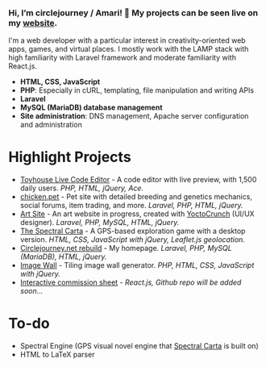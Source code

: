 ### Hi, I’m circlejourney / Amari! 🐳 My projects can be seen live on my [website](https://rebuild.circlejourney.net/interactive/).

I'm a web developer with a particular interest in creativity-oriented web apps, games, and virtual places. I mostly work with the LAMP stack with high familiarity with Laravel framework and moderate familiarity with React.js.
- **HTML, CSS, JavaScript**
- **PHP**: Especially in cURL, templating, file manipulation and writing APIs
- **Laravel**
- **MySQL (MariaDB) database management**
- **Site administration**: DNS management, Apache server configuration and administration

# Highlight Projects
- [Toyhouse Live Code Editor](https://github.com/circlejourney/theditor) - A code editor with live preview, with 1,500 daily users. *PHP, HTML, jQuery, Ace.*
- [chicken.pet](https://chicken.pet) - Pet site with detailed breeding and genetics mechanics, social forums, item trading, and more. *Laravel, PHP, HTML, jQuery.*
- [Art Site](https://github.com/circlejourney/artsite) - An art website in progress, created with [YoctoCrunch](https://yoctocrunch.carrd.co/) (UI/UX designer). *Laravel, PHP, MySQL, HTML, jQuery.*
- [The Spectral Carta](https://github.com/circlejourney/spectralcarta) - A GPS-based exploration game with a desktop version. *HTML, CSS, JavaScript with jQuery, Leaflet.js geolocation.*
- [Circlejourney.net rebuild](https://github.com/circlejourney/circlejourney-net) - My homepage. *Laravel, PHP, MySQL (MariaDB), HTML, jQuery.*
- [Image Wall](https://github.com/circlejourney/imagewall) - Tiling image wall generator. *PHP, HTML, CSS, JavaScript with jQuery.*
- [Interactive commission sheet](https://circlejourney.net/commissions/) - *React.js, Github repo will be added soon...*

# To-do
- Spectral Engine (GPS visual novel engine that [Spectral Carta](https://github.com/circlejourney/spectralcarta) is built on)
- HTML to LaTeX parser
